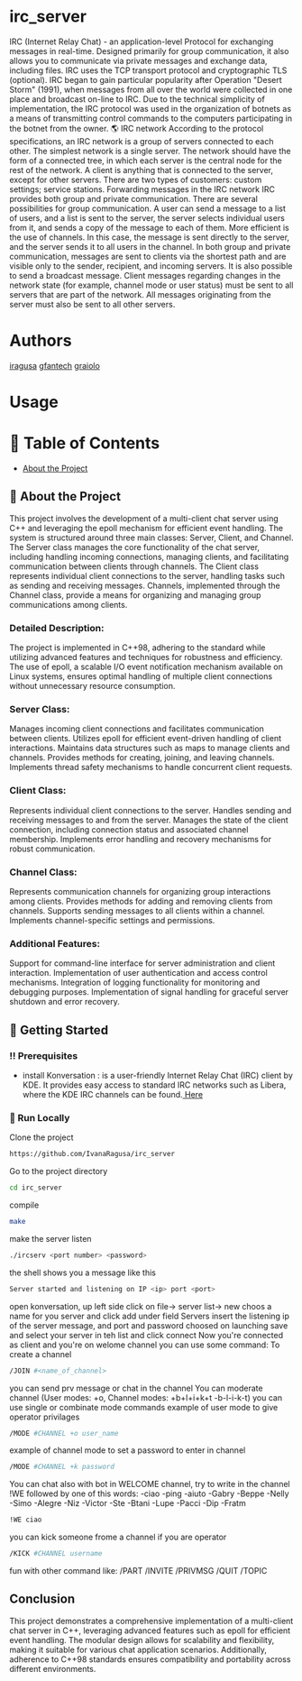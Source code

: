 # irc_server
IRC (Internet Relay Chat) - an application-level Protocol for exchanging messages in real-time. Designed primarily for group communication, it also allows you to communicate via private messages and exchange data, including files. IRC uses the TCP transport protocol and cryptographic TLS (optional). IRC began to gain particular popularity after Operation "Desert Storm" (1991), when messages from all over the world were collected in one place and broadcast on-line to IRC. Due to the technical simplicity of implementation, the IRC protocol was used in the organization of botnets as a means of transmitting control commands to the computers participating in the botnet from the owner. 🌎 IRC network According to the protocol specifications, an IRC network is a group of servers connected to each other. The simplest network is a single server. The network should have the form of a connected tree, in which each server is the central node for the rest of the network. A client is anything that is connected to the server, except for other servers. There are two types of customers: custom settings; service stations. Forwarding messages in the IRC network IRC provides both group and private communication. There are several possibilities for group communication. A user can send a message to a list of users, and a list is sent to the server, the server selects individual users from it, and sends a copy of the message to each of them. More efficient is the use of channels. In this case, the message is sent directly to the server, and the server sends it to all users in the channel. In both group and private communication, messages are sent to clients via the shortest path and are visible only to the sender, recipient, and incoming servers. It is also possible to send a broadcast message. Client messages regarding changes in the network state (for example, channel mode or user status) must be sent to all servers that are part of the network. All messages originating from the server must also be sent to all other servers.

# Authors
[iragusa](https://github.com/IvanaRagusa)
[gfantech](https://github.com/Gabzert)
[graiolo](https://github.com/graiolo)

# Usage

# :notebook_with_decorative_cover: Table of Contents

- [About the Project](#star2-about-the-project)


## :star2: About the Project

This project involves the development of a multi-client chat server using C++ and leveraging the epoll mechanism for efficient event handling. The system is structured around three main classes: Server, Client, and Channel. The Server class manages the core functionality of the chat server, including handling incoming connections, managing clients, and facilitating communication between clients through channels. The Client class represents individual client connections to the server, handling tasks such as sending and receiving messages. Channels, implemented through the Channel class, provide a means for organizing and managing group communications among clients.

### Detailed Description:
The project is implemented in C++98, adhering to the standard while utilizing advanced features and techniques for robustness and efficiency. The use of epoll, a scalable I/O event notification mechanism available on Linux systems, ensures optimal handling of multiple client connections without unnecessary resource consumption.

### Server Class:

Manages incoming client connections and facilitates communication between clients.
Utilizes epoll for efficient event-driven handling of client interactions.
Maintains data structures such as maps to manage clients and channels.
Provides methods for creating, joining, and leaving channels.
Implements thread safety mechanisms to handle concurrent client requests.

### Client Class:

Represents individual client connections to the server.
Handles sending and receiving messages to and from the server.
Manages the state of the client connection, including connection status and associated channel membership.
Implements error handling and recovery mechanisms for robust communication.

### Channel Class:

Represents communication channels for organizing group interactions among clients.
Provides methods for adding and removing clients from channels.
Supports sending messages to all clients within a channel.
Implements channel-specific settings and permissions.

### Additional Features:

Support for command-line interface for server administration and client interaction.
Implementation of user authentication and access control mechanisms.
Integration of logging functionality for monitoring and debugging purposes.
Implementation of signal handling for graceful server shutdown and error recovery.

## :toolbox: Getting Started

### :bangbang: Prerequisites

- install Konversation : is a user-friendly Internet Relay Chat (IRC) client by KDE. It provides easy access to standard IRC networks such as Libera, where the KDE IRC channels can be found.<a href="https://snapcraft.io/konversation"> Here</a>


### :running: Run Locally

Clone the project

```bash
https://github.com/IvanaRagusa/irc_server
```
Go to the project directory
```bash
cd irc_server
```
compile
```bash
make
```
make the server listen
```bash
./ircserv <port number> <password>
```
the shell shows you a message like this
```bash
Server started and listening on IP <ip> port <port>
```
open konversation, up left side click on file-> server list-> new
choos a name for you server and click add under field Servers
insert the listening ip of the server message, and port and password choosed on launching
save and select your server in teh list and click connect
Now you're connected as client and you're on welome channel
you can use some command:
To create a channel
```bash
/JOIN #<name_of_channel>
```
you can send prv message or chat in the channel
You can moderate channel (User modes: +o, Channel modes: +b+l+i+k+t -b-l-i-k-t) you can use single or combinate mode commands
example of user mode to give operator privilages
```bash
/MODE #CHANNEL +o user_name
```
example of channel mode to set a password to enter in channel
```bash
/MODE #CHANNEL +k password
```
You can chat also with bot in WELCOME channel, try to write in the channel !WE followed by one of this words: -ciao -ping -aiuto -Gabry -Beppe -Nelly -Simo -Alegre -Niz -Victor -Ste -Btani -Lupe -Pacci -Dip -Fratm
```bash
!WE ciao
```
you can kick someone frome a channel if you are operator
```bash
/KICK #CHANNEL username
```
fun with other command like: /PART /INVITE /PRIVMSG /QUIT /TOPIC

## Conclusion

This project demonstrates a comprehensive implementation of a multi-client chat server in C++, leveraging advanced features such as epoll for efficient event handling. The modular design allows for scalability and flexibility, making it suitable for various chat application scenarios. Additionally, adherence to C++98 standards ensures compatibility and portability across different environments.
